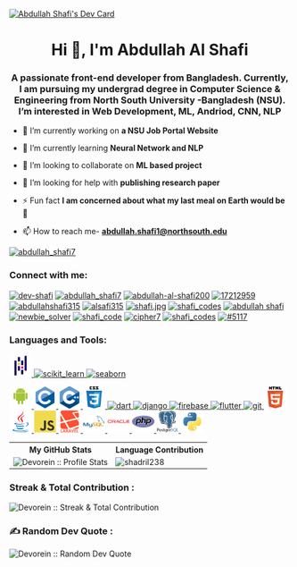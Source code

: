 <a href="https://app.daily.dev/Shafi_Codes"><img src="https://api.daily.dev/devcards/c94d4a0d7a8b4a939cbeb4da7339a17d.png?r=vi0" width="400" alt="Abdullah Shafi's Dev Card"/></a>


<h1 align="center">Hi 👋, I'm Abdullah Al Shafi</h1>
<h3 align="center">A passionate front-end developer from Bangladesh. Currently, I am pursuing my undergrad degree in Computer Science & Engineering from North South University -Bangladesh (NSU). I’m interested in Web Development, ML, Andriod, CNN, NLP</h3>


- 🔭 I’m currently working on **a NSU Job Portal Website**

- 🌱 I’m currently learning **Neural Network and NLP**

- 👯 I’m looking to collaborate on **ML based project**

- 🤝 I’m looking for help with **publishing research paper**

- ⚡ Fun fact **I am concerned about what my last meal on Earth would be 🙂**

- 📫 How to reach me- **abdullah.shafi1@northsouth.edu**

<p align="left"> <a href="https://twitter.com/abdullah_shafi7" target="blank"><img src="https://img.shields.io/twitter/follow/abdullah_shafi7?logo=twitter&style=for-the-badge" alt="abdullah_shafi7" /></a> </p>

<h3 align="left">Connect with me:</h3>
<p align="left">
<a href="https://codepen.io/dev-shafi" target="blank"><img align="center" src="https://raw.githubusercontent.com/rahuldkjain/github-profile-readme-generator/master/src/images/icons/Social/codepen.svg" alt="dev-shafi" height="30" width="40" /></a>
<a href="https://twitter.com/abdullah_shafi7" target="blank"><img align="center" src="https://raw.githubusercontent.com/rahuldkjain/github-profile-readme-generator/master/src/images/icons/Social/twitter.svg" alt="abdullah_shafi7" height="30" width="40" /></a>
<a href="https://linkedin.com/in/abdullah-al-shafi200" target="blank"><img align="center" src="https://raw.githubusercontent.com/rahuldkjain/github-profile-readme-generator/master/src/images/icons/Social/linked-in-alt.svg" alt="abdullah-al-shafi200" height="30" width="40" /></a>
<a href="https://stackoverflow.com/users/17212959" target="blank"><img align="center" src="https://raw.githubusercontent.com/rahuldkjain/github-profile-readme-generator/master/src/images/icons/Social/stack-overflow.svg" alt="17212959" height="30" width="40" /></a>
<a href="https://kaggle.com/abdullahshafi315" target="blank"><img align="center" src="https://raw.githubusercontent.com/rahuldkjain/github-profile-readme-generator/master/src/images/icons/Social/kaggle.svg" alt="abdullahshafi315" height="30" width="40" /></a>
<a href="https://fb.com/alsafi315" target="blank"><img align="center" src="https://raw.githubusercontent.com/rahuldkjain/github-profile-readme-generator/master/src/images/icons/Social/facebook.svg" alt="alsafi315" height="30" width="40" /></a>
<a href="https://instagram.com/shafi.jpg" target="blank"><img align="center" src="https://raw.githubusercontent.com/rahuldkjain/github-profile-readme-generator/master/src/images/icons/Social/instagram.svg" alt="shafi.jpg" height="30" width="40" /></a>
<a href="https://dribbble.com/shafi_codes" target="blank"><img align="center" src="https://raw.githubusercontent.com/rahuldkjain/github-profile-readme-generator/master/src/images/icons/Social/dribbble.svg" alt="shafi_codes" height="30" width="40" /></a>
<a href="https://www.youtube.com/c/abdullah shafi" target="blank"><img align="center" src="https://raw.githubusercontent.com/rahuldkjain/github-profile-readme-generator/master/src/images/icons/Social/youtube.svg" alt="abdullah shafi" height="30" width="40" /></a>
<a href="https://www.codechef.com/users/newbie_solver" target="blank"><img align="center" src="https://cdn.jsdelivr.net/npm/simple-icons@3.1.0/icons/codechef.svg" alt="newbie_solver" height="30" width="40" /></a>
<a href="https://www.hackerrank.com/shafi_code" target="blank"><img align="center" src="https://raw.githubusercontent.com/rahuldkjain/github-profile-readme-generator/master/src/images/icons/Social/hackerrank.svg" alt="shafi_code" height="30" width="40" /></a>
<a href="https://codeforces.com/profile/cipher7" target="blank"><img align="center" src="https://raw.githubusercontent.com/rahuldkjain/github-profile-readme-generator/master/src/images/icons/Social/codeforces.svg" alt="cipher7" height="30" width="40" /></a>
<a href="https://www.topcoder.com/members/shafi_codes" target="blank"><img align="center" src="https://raw.githubusercontent.com/rahuldkjain/github-profile-readme-generator/master/src/images/icons/Social/topcoder.svg" alt="shafi_codes" height="30" width="40" /></a>
<a href="https://discord.gg/#5117" target="blank"><img align="center" src="https://raw.githubusercontent.com/rahuldkjain/github-profile-readme-generator/master/src/images/icons/Social/discord.svg" alt="#5117" height="30" width="40" /></a>
</p>

<h3 align="left">Languages and Tools:</h3>
<p align="left"> <a href="https://pandas.pydata.org/" target="_blank" rel="noreferrer"> <img src="https://raw.githubusercontent.com/devicons/devicon/2ae2a900d2f041da66e950e4d48052658d850630/icons/pandas/pandas-original.svg" alt="pandas" width="40" height="40"/> </a> <a href="https://scikit-learn.org/" target="_blank" rel="noreferrer"> <img src="https://upload.wikimedia.org/wikipedia/commons/0/05/Scikit_learn_logo_small.svg" alt="scikit_learn" width="40" height="40"/> </a> <a href="https://seaborn.pydata.org/" target="_blank" rel="noreferrer"> <img src="https://seaborn.pydata.org/_images/logo-mark-lightbg.svg" alt="seaborn" width="40" height="40"/> </a> </p>
<p align="left"> <a href="https://developer.android.com" target="_blank" rel="noreferrer"> <img src="https://raw.githubusercontent.com/devicons/devicon/master/icons/android/android-original-wordmark.svg" alt="android" width="40" height="40"/> </a> <a href="https://www.cprogramming.com/" target="_blank" rel="noreferrer"> <img src="https://raw.githubusercontent.com/devicons/devicon/master/icons/c/c-original.svg" alt="c" width="40" height="40"/> </a> <a href="https://www.w3schools.com/cpp/" target="_blank" rel="noreferrer"> <img src="https://raw.githubusercontent.com/devicons/devicon/master/icons/cplusplus/cplusplus-original.svg" alt="cplusplus" width="40" height="40"/> </a> <a href="https://www.w3schools.com/css/" target="_blank" rel="noreferrer"> <img src="https://raw.githubusercontent.com/devicons/devicon/master/icons/css3/css3-original-wordmark.svg" alt="css3" width="40" height="40"/> </a> <a href="https://dart.dev" target="_blank" rel="noreferrer"> <img src="https://www.vectorlogo.zone/logos/dartlang/dartlang-icon.svg" alt="dart" width="40" height="40"/> </a> <a href="https://www.djangoproject.com/" target="_blank" rel="noreferrer"> <img src="https://cdn.worldvectorlogo.com/logos/django.svg" alt="django" width="40" height="40"/> </a> <a href="https://firebase.google.com/" target="_blank" rel="noreferrer"> <img src="https://www.vectorlogo.zone/logos/firebase/firebase-icon.svg" alt="firebase" width="40" height="40"/> </a> <a href="https://flutter.dev" target="_blank" rel="noreferrer"> <img src="https://www.vectorlogo.zone/logos/flutterio/flutterio-icon.svg" alt="flutter" width="40" height="40"/> </a> <a href="https://git-scm.com/" target="_blank" rel="noreferrer"> <img src="https://www.vectorlogo.zone/logos/git-scm/git-scm-icon.svg" alt="git" width="40" height="40"/> </a> <a href="https://www.w3.org/html/" target="_blank" rel="noreferrer"> <img src="https://raw.githubusercontent.com/devicons/devicon/master/icons/html5/html5-original-wordmark.svg" alt="html5" width="40" height="40"/> </a> <a href="https://www.java.com" target="_blank" rel="noreferrer"> <img src="https://raw.githubusercontent.com/devicons/devicon/master/icons/java/java-original.svg" alt="java" width="40" height="40"/> </a> <a href="https://developer.mozilla.org/en-US/docs/Web/JavaScript" target="_blank" rel="noreferrer"> <img src="https://raw.githubusercontent.com/devicons/devicon/master/icons/javascript/javascript-original.svg" alt="javascript" width="40" height="40"/> </a> <a href="https://laravel.com/" target="_blank" rel="noreferrer"> <img src="https://raw.githubusercontent.com/devicons/devicon/master/icons/laravel/laravel-plain-wordmark.svg" alt="laravel" width="40" height="40"/> </a> <a href="https://www.mysql.com/" target="_blank" rel="noreferrer"> <img src="https://raw.githubusercontent.com/devicons/devicon/master/icons/mysql/mysql-original-wordmark.svg" alt="mysql" width="40" height="40"/> </a> <a href="https://www.oracle.com/" target="_blank" rel="noreferrer"> <img src="https://raw.githubusercontent.com/devicons/devicon/master/icons/oracle/oracle-original.svg" alt="oracle" width="40" height="40"/> </a> <a href="https://www.php.net" target="_blank" rel="noreferrer"> <img src="https://raw.githubusercontent.com/devicons/devicon/master/icons/php/php-original.svg" alt="php" width="40" height="40"/> </a> <a href="https://www.postgresql.org" target="_blank" rel="noreferrer"> <img src="https://raw.githubusercontent.com/devicons/devicon/master/icons/postgresql/postgresql-original-wordmark.svg" alt="postgresql" width="40" height="40"/> </a> <a href="https://www.python.org" target="_blank" rel="noreferrer"> <img src="https://raw.githubusercontent.com/devicons/devicon/master/icons/python/python-original.svg" alt="python" width="40" height="40"/> </a> </p>

<p align="center">
   <table>
      <tr>
       <th>My GitHub Stats</th>
       <th>Language Contribution</th>
     </tr>
      <tr>
       <td><img alt="Devorein :: Profile Stats" src="https://github-readme-stats.vercel.app/api?username=Al-Shafi-Github&show_icons=true&theme=dark&count_private=true"> </td>
       <td><img align="left" src="https://github-readme-stats.vercel.app/api/top-langs?username=Al-Shafi-Github&show_icons=true&locale=en&layout=compact&theme=dark" alt="shadril238" /> </td>
     </tr>
   </table>
</p>

<p>
<h3 align="left">Streak & Total Contribution :</h3>
<img alt="Devorein :: Streak & Total Contribution" src="https://github-readme-streak-stats.herokuapp.com/?user=Al-Shafi-Github&theme=dark&hide_border=false"> 

</p>

<p>
 
   <h3 align="left">✍️ Random Dev Quote :</h3>

   <img alt="Devorein :: Random Dev Quote" src="https://quotes-github-readme.vercel.app/api?type=horizontal&theme=radical"> 
       
     
  
</p>
